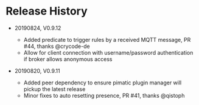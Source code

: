 # Release History

* 20190824, V0.9.12
    * Added predicate to trigger rules by a received MQTT message, PR #44, thanks @crycode-de
    * Allow for client connection with username/password authentication if broker allows
      anonymous access
       
* 20190820, V0.9.11
    * Added peer dependency to ensure pimatic plugin manager will pickup the latest release
    * Minor fixes to auto resetting presence, PR #41, thanks @qistoph